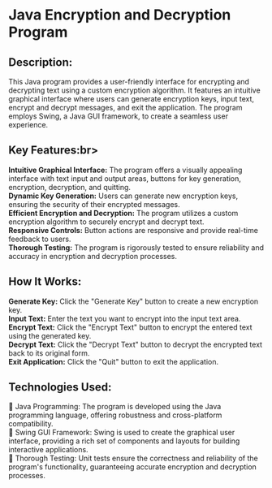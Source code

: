 # Java Encryption and Decryption Program

## Description:<br>
This Java program provides a user-friendly interface for encrypting and decrypting text using a custom encryption algorithm. It features an intuitive graphical interface where users can generate encryption keys, input text, encrypt and decrypt messages, and exit the application. The program employs Swing, a Java GUI framework, to create a seamless user experience.<br>

## Key Features:br>
**Intuitive Graphical Interface:** The program offers a visually appealing interface with text input and output areas, buttons for key generation, encryption, decryption, and quitting.<br>
**Dynamic Key Generation:** Users can generate new encryption keys, ensuring the security of their encrypted messages.<br>
**Efficient Encryption and Decryption:** The program utilizes a custom encryption algorithm to securely encrypt and decrypt text.<br>
**Responsive Controls:** Button actions are responsive and provide real-time feedback to users.<br>
**Thorough Testing:** The program is rigorously tested to ensure reliability and accuracy in encryption and decryption processes.<br>

## How It Works:<br>
**Generate Key:** Click the "Generate Key" button to create a new encryption key.<br>
**Input Text:** Enter the text you want to encrypt into the input text area.<br>
**Encrypt Text:** Click the "Encrypt Text" button to encrypt the entered text using the generated key.<br>
**Decrypt Text:** Click the "Decrypt Text" button to decrypt the encrypted text back to its original form.<br>
**Exit Application:** Click the "Quit" button to exit the application.<br>

## Technologies Used:<br>
🚀 Java Programming: The program is developed using the Java programming language, offering robustness and cross-platform compatibility.<br>
💼 Swing GUI Framework: Swing is used to create the graphical user interface, providing a rich set of components and layouts for building interactive applications.<br>
🔬 Thorough Testing: Unit tests ensure the correctness and reliability of the program's functionality, guaranteeing accurate encryption and decryption processes.<br>
